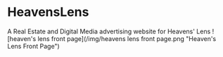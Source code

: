 # HeavensLens
A Real Estate and Digital Media advertising website for Heavens' Lens
![heaven's lens front page](/img/heavens lens front page.png "Heaven's Lens Front Page")
